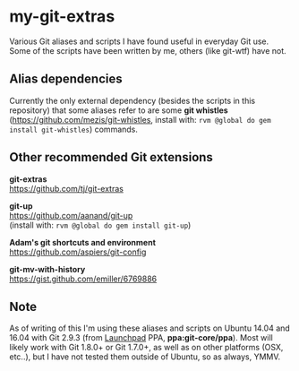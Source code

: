 
my-git-extras
=============

Various Git aliases and scripts I have found useful in everyday Git use. Some of the scripts have been written by me, others (like git-wtf) have not.


Alias dependencies
------------------

Currently the only external dependency (besides the scripts in this repository) that some aliases refer to are some **git whistles** (https://github.com/mezis/git-whistles, install with: `rvm @global do gem install git-whistles`) commands.


Other recommended Git extensions
--------------------------------

**git-extras**  
https://github.com/tj/git-extras

**git-up**  
https://github.com/aanand/git-up<br />
(install with: `rvm @global do gem install git-up`)


**Adam's git shortcuts and environment**  
https://github.com/aspiers/git-config

**git-mv-with-history**  
https://gist.github.com/emiller/6769886


Note
----

As of writing of this I'm using these aliases and scripts on Ubuntu 14.04 and 16.04 with Git 2.9.3 (from [Launchpad](https://launchpad.net/~git-core/+archive/ubuntu/ppa) PPA, **ppa:git-core/ppa**). Most will likely work with Git 1.8.0+ or Git 1.7.0+, as well as on other platforms (OSX, etc..), but I have not tested them outside of Ubuntu, so as always, YMMV.
